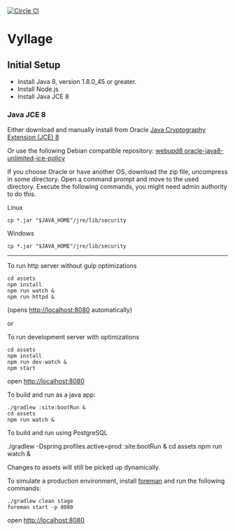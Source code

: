 [![Circle CI](https://circleci.com/gh/natebenson/vyllage.svg?style=svg&circle-token=094629387a9966730f9e7b4f904da02a05322c60)](https://circleci.com/gh/natebenson/vyllage)

# Vyllage

## Initial Setup
* Install Java 8, version 1.8.0_45 or greater.
* Install Node.js
* Install Java JCE 8

### Java JCE 8 
Either download and manually install from Oracle [Java Cryptography Extension (JCE) 8](http://www.oracle.com/technetwork/java/javase/downloads/jce8-download-2133166.html)

Or use the following Debian compatible repository: 
[webupd8 oracle-java8-unlimited-jce-policy](http://www.ubuntuupdates.org/package/webupd8_java/lucid/main/base/oracle-java8-unlimited-jce-policy)


If you choose Oracle or have another OS, download the zip file, uncompress in some directory. Open a command prompt and move to the used directory. Execute the following commands, you might need admin authority to do this.

Linux

```
cp *.jar "$JAVA_HOME"/jre/lib/security
```

Windows 

```
cp *.jar "$JAVA_HOME"/jre/lib/security
```
 
---
To run http server without gulp optimizations

```
cd assets
npm install
npm run watch &
npm run httpd &
```
(opens [http://localhost:8080](http://localhost:8080) automatically)

or

To run development server with optimizations
```
cd assets
npm install
npm run dev-watch &
npm start
```
open [http://localhost:8080](http://localhost:8080)

To build and run as a java app:

```
./gradlew :site:bootRun &
cd assets
npm run watch &
```
To build and run using PostgreSQL

./gradlew -Dspring.profiles.active=prod :site:bootRun &
cd assets
npm run watch &

Changes to assets will still be picked up dynamically.

To simulate a production environment, install [foreman](https://github.com/ddollar/foreman) and run the following commands:

```
./gradlew clean stage
foreman start -p 8080
```
open [http://localhost:8080](http://localhost:8080)
